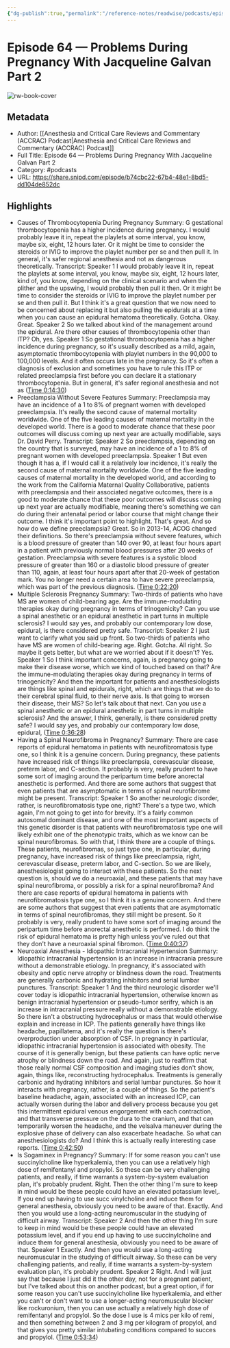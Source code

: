 ```yaml
---
{"dg-publish":true,"permalink":"/reference-notes/readwise/podcasts/episode-64-problems-during-pregnancy-with-jacqueline-galvan-part-2/"}
---
```


# Episode 64 —  Problems During Pregnancy With Jacqueline Galvan Part 2

![rw-book-cover](https://readwise-assets.s3.amazonaws.com/static/images/article2.74d541386bbf.png)

## Metadata
- Author: [[Anesthesia and Critical Care Reviews and Commentary (ACCRAC) Podcast\|Anesthesia and Critical Care Reviews and Commentary (ACCRAC) Podcast]]
- Full Title: Episode 64 —  Problems During Pregnancy With Jacqueline Galvan Part 2
- Category: #podcasts
- URL: https://share.snipd.com/episode/b74cbc22-67b4-48e1-8bd5-dd104de852dc

## Highlights
- Causes of Thrombocytopenia During Pregnancy
  Summary:
  G gestational thrombocytopenia has a higher incidence during pregnancy. I would probably leave it in, repeat the playlets at some interval, you know, maybe six, eight, 12 hours later. Or it might be time to consider the steroids or IVIG to improve the playlet number per se and then pull it. In general, it's safer regional anesthesia and not as dangerous theoretically.
  Transcript:
  Speaker 1
  I would probably leave it in, repeat the playlets at some interval, you know, maybe six, eight, 12 hours later, kind of, you know, depending on the clinical scenario and when the plither and the upswing, I would probably then pull it then. Or it might be time to consider the steroids or IVIG to improve the playlet number per se and then pull it. But I think it's a great question that we now need to be concerned about replacing it but also pulling the epidurals at a time when you can cause an epidural hematoma theoretically. Gotcha. Okay. Great.
  Speaker 2
  So we talked about kind of the management around the epidural. Are there other causes of thrombocytopenia other than ITP? Oh, yes.
  Speaker 1
  So gestational thrombocytopenia has a higher incidence during pregnancy, so it's usually described as a mild, again, asymptomatic thrombocytopenia with playlet numbers in the 90,000 to 100,000 levels. And it often occurs late in the pregnancy. So it's often a diagnosis of exclusion and sometimes you have to rule this ITP or related preeclampsia first before you can declare it a stationary thrombocytopenia. But in general, it's safer regional anesthesia and not as ([Time 0:14:30](https://share.snipd.com/snip/b1556e4b-8a43-472d-8f16-ca7248b17ccf))
- Preeclampsia Without Severe Features
  Summary:
  Preeclampsia may have an incidence of a 1 to 8% of pregnant women with developed preeclampsia. It's really the second cause of maternal mortality worldwide. One of the five leading causes of maternal mortality in the developed world. There is a good to moderate chance that these poor outcomes will discuss coming up next year are actually modifiable, says Dr. David Perry.
  Transcript:
  Speaker 2
  So preeclampsia, depending on the country that is surveyed, may have an incidence of a 1 to 8% of pregnant women with developed preeclampsia.
  Speaker 1
  But even though it has a, if I would call it a relatively low incidence, it's really the second cause of maternal mortality worldwide. One of the five leading causes of maternal mortality in the developed world, and according to the work from the California Maternal Quality Collaborative, patients with preeclampsia and their associated negative outcomes, there is a good to moderate chance that these poor outcomes will discuss coming up next year are actually modifiable, meaning there's something we can do during their antenatal period or labor course that might change their outcome. I think it's important point to highlight. That's great. And so how do we define preeclampsia? Great. So in 2013-14, ACOG changed their definitions. So there's preeclampsia without severe features, which is a blood pressure of greater than 140 over 90, at least four hours apart in a patient with previously normal blood pressures after 20 weeks of gestation. Preeclampsia with severe features is a systolic blood pressure of greater than 160 or a diastolic blood pressure of greater than 110, again, at least four hours apart after that 20-week of gestation mark. You no longer need a certain area to have severe preeclampsia, which was part of the previous diagnosis. ([Time 0:22:20](https://share.snipd.com/snip/1948cb95-a159-4e86-81b2-cf16bcd28de1))
- Multiple Sclerosis Pregnancy
  Summary:
  Two-thirds of patients who have MS are women of child-bearing age. Are the immune-modulating therapies okay during pregnancy in terms of trinogenicity? Can you use a spinal anesthetic or an epidural anesthetic in part turns in multiple sclerosis? I would say yes, and probably our contemporary low dose, epidural, is there considered pretty safe.
  Transcript:
  Speaker 2
  I just want to clarify what you said up front. So two-thirds of patients who have MS are women of child-bearing age. Right. Gotcha. All right. So maybe it gets better, but what are we worried about if it doesn't? Yes.
  Speaker 1
  So I think important concerns, again, is pregnancy going to make their disease worse, which we kind of touched based on that? Are the immune-modulating therapies okay during pregnancy in terms of trinogenicity? And then the important for patients and anesthesiologists are things like spinal and epidurals, right, which are things that we do to their cerebral spinal fluid, to their nerve axis. Is that going to worsen their disease, their MS? So let's talk about that next. Can you use a spinal anesthetic or an epidural anesthetic in part turns in multiple sclerosis? And the answer, I think, generally, is there considered pretty safe? I would say yes, and probably our contemporary low dose, epidural, ([Time 0:36:28](https://share.snipd.com/snip/85c92b72-2410-4269-9b56-ec07af5ef707))
- Having a Spinal Neurofibroma in Pregnancy?
  Summary:
  There are case reports of epidural hematoma in patients with neurofibromatosis type one, so I think it is a genuine concern. During pregnancy, these patients have increased risk of things like preeclampsia, cerevascular disease, preterm labor, and C-section. It probably is very, really prudent to have some sort of imaging around the peripartum time before anorectal anesthetic is performed. And there are some authors that suggest that even patients that are asymptomatic in terms of spinal neurofibrome might be present.
  Transcript:
  Speaker 1
  So another neurologic disorder, rather, is neurofibromatosis type one, right? There's a type two, which again, I'm not going to get into for brevity. It's a fairly common autosomal dominant disease, and one of the most important aspects of this genetic disorder is that patients with neurofibromatosis type one will likely exhibit one of the phenotypic traits, which as we know can be spinal neurofibromas. So with that, I think there are a couple of things. These patients, neurofibromas, so just type one, in particular, during pregnancy, have increased risk of things like preeclampsia, right, cerevascular disease, preterm labor, and C-section. So we are likely, anesthesiologist going to interact with these patients. So the next question is, should we do a neuroaxial, and these patients that may have spinal neurofibroma, or possibly a risk for a spinal neurofibroma? And there are case reports of epidural hematoma in patients with neurofibromatosis type one, so I think it is a genuine concern. And there are some authors that suggest that even patients that are asymptomatic in terms of spinal neurofibromas, they still might be present. So it probably is very, really prudent to have some sort of imaging around the peripartum time before anorectal anesthetic is performed. I do think the risk of epidural hematoma is pretty high unless you've ruled out that they don't have a neuroaxial spinal fibromon. ([Time 0:40:37](https://share.snipd.com/snip/2177a9a5-aa91-4e67-b08f-e13603c99966))
- Neuroaxial Anesthesia - Idiopathic Intracranial Hypertension
  Summary:
  Idiopathic intracranial hypertension is an increase in intracrania pressure without a demonstrable etiology. In pregnancy, it's associated with obesity and optic nerve atrophy or blindness down the road. Treatments are generally carbonic and hydrating inhibitors and serial lumbar punctures.
  Transcript:
  Speaker 1
  And the third neurologic disorder we'll cover today is idiopathic intracranial hypertension, otherwise known as benign intracranial hypertension or pseudo-tumor serifry, which is an increase in intracranial pressure really without a demonstrable etiology. So there isn't a obstructing hydrocephalus or mass that would otherwise explain and increase in ICP. The patients generally have things like headache, papillatema, and it's really the question is there's overproduction under absorption of CSF. In pregnancy in particular, idiopathic intracranial hypertension is associated with obesity. The course of it is generally benign, but these patients can have optic nerve atrophy or blindness down the road. And again, just to reaffirm that those really normal CSF composition and imaging studies don't show, again, things like, reconstructing hydrocephalus. Treatments is generally carbonic and hydrating inhibitors and serial lumbar punctures. So how it interacts with pregnancy, rather, is a couple of things. So the patient's baseline headache, again, associated with an increased ICP, can actually worsen during the labor and delivery process because you get this intermittent epidural venous engorgement with each contraction, and that transverse pressure on the dura to the cranium, and that can temporarily worsen the headache, and the velsalva maneuver during the explosive phase of delivery can also exacerbate headache. So what can anesthesiologists do? And I think this is actually really interesting case reports. ([Time 0:42:50](https://share.snipd.com/snip/6feb99b6-670f-4408-a639-c19292c35e41))
- Is Sogaminex in Pregnancy?
  Summary:
  If for some reason you can't use succinylcholine like hyperkalemia, then you can use a relatively high dose of remifentanyl and propylol. So these can be very challenging patients, and really, if time warrants a system-by-system evaluation plan, it's probably prudent. Right. Then the other thing I'm sure to keep in mind would be these people could have an elevated potassium level,. If you end up having to use succ vinylcholine and induce them for general anesthesia, obviously you need to be aware of that. Exactly. And then you would use a long-acting neuromuscular in the studying of difficult airway.
  Transcript:
  Speaker 2
  And then the other thing I'm sure to keep in mind would be these people could have an elevated potassium level, and if you end up having to use succinylcholine and induce them for general anesthesia, obviously you need to be aware of that.
  Speaker 1
  Exactly. And then you would use a long-acting neuromuscular in the studying of difficult airway. So these can be very challenging patients, and really, if time warrants a system-by-system evaluation plan, it's probably prudent.
  Speaker 2
  Right. And I will just say that because I just did it the other day, not for a pregnant patient, but I've talked about this on another podcast, but a great option, if for some reason you can't use succinylcholine like hyperkalemia, and either you can't or don't want to use a longer-acting neuromuscular blocker like rockuronium, then you can use actually a relatively high dose of remifentanyl and propylol. So the dose I use is 4 mics per kilo of remi, and then something between 2 and 3 mg per kilogram of propylol, and that gives you pretty similar intubating conditions compared to succes and propylol. ([Time 0:53:34](https://share.snipd.com/snip/5bec8c02-c9d5-4e02-a233-ea3e62e21c76))
